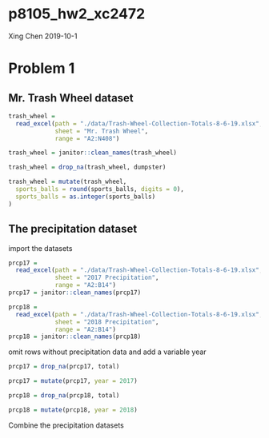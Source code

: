 p8105\_hw2\_xc2472
================
Xing Chen
2019-10-1

# Problem 1

## Mr. Trash Wheel dataset

``` r
trash_wheel = 
  read_excel(path = "./data/Trash-Wheel-Collection-Totals-8-6-19.xlsx", 
             sheet = "Mr. Trash Wheel", 
             range = "A2:N408")

trash_wheel = janitor::clean_names(trash_wheel)

trash_wheel = drop_na(trash_wheel, dumpster)

trash_wheel = mutate(trash_wheel, 
  sports_balls = round(sports_balls, digits = 0),
  sports_balls = as.integer(sports_balls)
)
```

## The precipitation dataset

import the datasets

``` r
prcp17 = 
  read_excel(path = "./data/Trash-Wheel-Collection-Totals-8-6-19.xlsx",
             sheet = "2017 Precipitation",
             range = "A2:B14")
prcp17 = janitor::clean_names(prcp17)

prcp18 = 
  read_excel(path = "./data/Trash-Wheel-Collection-Totals-8-6-19.xlsx",
             sheet = "2018 Precipitation",
             range = "A2:B14")
prcp18 = janitor::clean_names(prcp18)
```

omit rows without precipitation data and add a variable year

``` r
prcp17 = drop_na(prcp17, total)

prcp17 = mutate(prcp17, year = 2017)

prcp18 = drop_na(prcp18, total)

prcp18 = mutate(prcp18, year = 2018)
```

Combine the precipitation datasets
